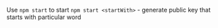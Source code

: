 Use `npm start` to start
`npm start <startWith>` - generate public key that starts with particular word
